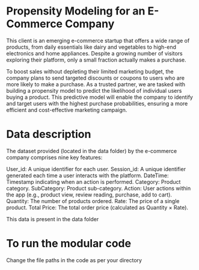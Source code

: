 # Propensity Modeling for an E-Commerce Company

This client is an emerging e-commerce startup that offers a wide range of products, from daily essentials like dairy and vegetables to high-end electronics and home appliances. Despite a growing number of visitors exploring their platform, only a small fraction actually makes a purchase.

To boost sales without depleting their limited marketing budget, the company plans to send targeted discounts or coupons to users who are more likely to make a purchase. As a trusted partner, we are tasked with building a propensity model to predict the likelihood of individual users buying a product. This predictive model will enable the company to identify and target users with the highest purchase probabilities, ensuring a more efficient and cost-effective marketing campaign.



# Data description
The dataset provided (located in the data folder) by the e-commerce company comprises nine key features:

User_id: A unique identifier for each user.
Session_id: A unique identifier generated each time a user interacts with the platform.
DateTime: Timestamp indicating when an action is performed.
Category: Product category.
SubCategory: Product sub-category.
Action: User actions within the app (e.g., product view, review reading, purchase, add to cart).
Quantity: The number of products ordered.
Rate: The price of a single product.
Total Price: The total order price (calculated as Quantity × Rate).

This data is present in the data folder

# To run the modular code

Change the file paths in the code as per your directory

